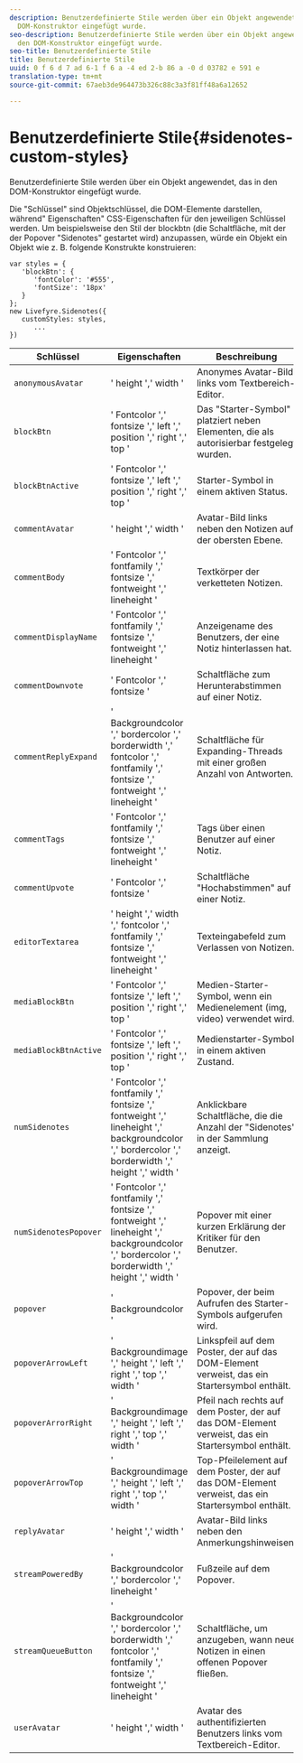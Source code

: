 ```yaml
---
description: Benutzerdefinierte Stile werden über ein Objekt angewendet, das in den
  DOM-Konstruktor eingefügt wurde.
seo-description: Benutzerdefinierte Stile werden über ein Objekt angewendet, das in
  den DOM-Konstruktor eingefügt wurde.
seo-title: Benutzerdefinierte Stile
title: Benutzerdefinierte Stile
uuid: 0 f 6 d 7 ad 6-1 f 6 a -4 ed 2-b 86 a -0 d 03782 e 591 e
translation-type: tm+mt
source-git-commit: 67aeb3de964473b326c88c3a3f81ff48a6a12652

---
```



# Benutzerdefinierte Stile{#sidenotes-custom-styles}

Benutzerdefinierte Stile werden über ein Objekt angewendet, das in den DOM-Konstruktor eingefügt wurde.

Die "Schlüssel" sind Objektschlüssel, die DOM-Elemente darstellen, während" Eigenschaften" CSS-Eigenschaften für den jeweiligen Schlüssel werden. Um beispielsweise den Stil der blockbtn (die Schaltfläche, mit der der Popover "Sidenotes" gestartet wird) anzupassen, würde ein Objekt ein Objekt wie z. B. folgende Konstrukte konstruieren:

```
var styles = { 
   'blockBtn': { 
      'fontColor': '#555', 
      'fontSize': '18px' 
   } 
}; 
new Livefyre.Sidenotes({ 
   customStyles: styles, 
      ...  
})
```

| **Schlüssel** | **Eigenschaften** | Beschreibung |
|---|---|---|
| `anonymousAvatar` | ' height ',' width ' | Anonymes Avatar-Bild links vom Textbereich-Editor. |
| `blockBtn` | ' Fontcolor ',' fontsize ',' left ',' position ',' right ',' top ' | Das "Starter-Symbol" platziert neben Elementen, die als autorisierbar festgelegt wurden. |
| `blockBtnActive` | ' Fontcolor ',' fontsize ',' left ',' position ',' right ',' top ' | Starter-Symbol in einem aktiven Status. |
| `commentAvatar` | ' height ',' width ' | Avatar-Bild links neben den Notizen auf der obersten Ebene. |
| `commentBody` | ' Fontcolor ',' fontfamily ',' fontsize ',' fontweight ',' lineheight ' | Textkörper der verketteten Notizen. |
| `commentDisplayName` | ' Fontcolor ',' fontfamily ',' fontsize ',' fontweight ',' lineheight ' | Anzeigename des Benutzers, der eine Notiz hinterlassen hat. |
| `commentDownvote` | ' Fontcolor ',' fontsize ' | Schaltfläche zum Herunterabstimmen auf einer Notiz. |
| `commentReplyExpand` | ' Backgroundcolor ',' bordercolor ',' borderwidth ',' fontcolor ',' fontfamily ',' fontsize ',' fontweight ',' lineheight ' | Schaltfläche für Expanding-Threads mit einer großen Anzahl von Antworten. |
| `commentTags` | ' Fontcolor ',' fontfamily ',' fontsize ',' fontweight ',' lineheight ' | Tags über einen Benutzer auf einer Notiz. |
| `commentUpvote` | ' Fontcolor ',' fontsize ' | Schaltfläche "Hochabstimmen" auf einer Notiz. |
| `editorTextarea` | ' height ',' width ',' fontcolor ',' fontfamily ',' fontsize ',' fontweight ',' lineheight ' | Texteingabefeld zum Verlassen von Notizen. |
| `mediaBlockBtn` | ' Fontcolor ',' fontsize ',' left ',' position ',' right ',' top ' | Medien-Starter-Symbol, wenn ein Medienelement (img, video) verwendet wird. |
| `mediaBlockBtnActive` | ' Fontcolor ',' fontsize ',' left ',' position ',' right ',' top ' | Medienstarter-Symbol in einem aktiven Zustand. |
| `numSidenotes` | ' Fontcolor ',' fontfamily ',' fontsize ',' fontweight ',' lineheight ',' backgroundcolor ',' bordercolor ',' borderwidth ',' height ',' width ' | Anklickbare Schaltfläche, die die Anzahl der "Sidenotes" in der Sammlung anzeigt. |
| `numSidenotesPopover` | ' Fontcolor ',' fontfamily ',' fontsize ',' fontweight ',' lineheight ',' backgroundcolor ',' bordercolor ',' borderwidth ',' height ',' width ' | Popover mit einer kurzen Erklärung der Kritiker für den Benutzer. |
| `popover` | ' Backgroundcolor ' | Popover, der beim Aufrufen des Starter-Symbols aufgerufen wird. |
| `popoverArrowLeft` | ' Backgroundimage ',' height ',' left ',' right ',' top ',' width ' | Linkspfeil auf dem Poster, der auf das DOM-Element verweist, das ein Startersymbol enthält. |
| `popoverArrorRight` | ' Backgroundimage ',' height ',' left ',' right ',' top ',' width ' | Pfeil nach rechts auf dem Poster, der auf das DOM-Element verweist, das ein Startersymbol enthält. |
| `popoverArrowTop` | ' Backgroundimage ',' height ',' left ',' right ',' top ',' width ' | Top-Pfeilelement auf dem Poster, der auf das DOM-Element verweist, das ein Startersymbol enthält. |
| `replyAvatar` | ' height ',' width ' | Avatar-Bild links neben den Anmerkungshinweisen. |
| `streamPoweredBy` | ' Backgroundcolor ',' bordercolor ',' lineheight ' | Fußzeile auf dem Popover. |
| `streamQueueButton` | ' Backgroundcolor ',' bordercolor ',' borderwidth ',' fontcolor ',' fontfamily ',' fontsize ',' fontweight ',' lineheight ' | Schaltfläche, um anzugeben, wann neue Notizen in einen offenen Popover fließen. |
| `userAvatar` | ' height ',' width ' | Avatar des authentifizierten Benutzers links vom Textbereich-Editor. |

